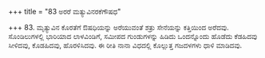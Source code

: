 +++
title = "83 ಅರರೆ ಮತ್ಯುವಿನರಕೆಗೌಷಧ"

+++
83. ಮೃತ್ಯುವಿನ ಕೊರತೆಗೆ ಔಷಧಿಯನ್ನು ಅರೆಯುವಂತೆ ಶತ್ರು ಸೇನೆಯನ್ನು ಕತ್ತಿಯಿಂದ ಅರೆದವು. ಸೊಂಡಿಲುಗಳಲ್ಲಿ ಭಾರಿಯಾದ ಲಾಳವಿಂಡಿಗೆ, ಸಮೀಪದ ಗುಂಡುಗಳನ್ನು ಹಿಡಿದು ಒಂದನ್ನೊಂದು ಹೊಡೆದು ಕೆಡಹಿದವು ಸೀಳಿದವು, ಕೊಡಹಿದವು, ಹೊರಳಿಸಿದವು. ಈ ರೀತಿ ನಾನಾ ವಿಧದಲ್ಲಿ ಕೊಲ್ಲುತ್ತ ಗಜದಳಗಳು ಧಾಳಿ ಮಾಡಿದವು.
